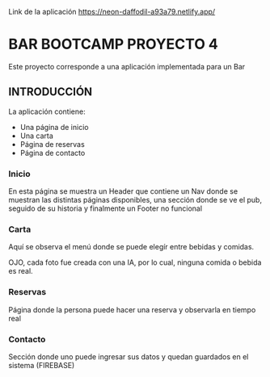 Link de la aplicación https://neon-daffodil-a93a79.netlify.app/

# BAR BOOTCAMP PROYECTO 4

Este proyecto corresponde a una aplicación implementada para un Bar

## INTRODUCCIÓN
La aplicación contiene:
- Una página de inicio
- Una carta
- Página de reservas
- Página de contacto

### Inicio

En esta página se muestra un Header que contiene un Nav donde se muestran las distintas páginas disponibles, una sección donde se ve el pub, seguido de su historia y finalmente un Footer no funcional

### Carta

Aquí se observa el menú donde se puede elegír entre bebidas y comidas.

OJO, cada foto fue creada con una IA, por lo cual, ninguna comida o bebida es real.

### Reservas

Página donde la persona puede hacer una reserva y observarla en tiempo real

### Contacto

Sección donde uno puede ingresar sus datos y quedan guardados en el sistema (FIREBASE)


